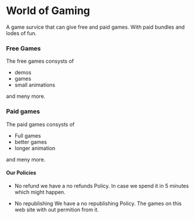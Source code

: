 # World of Gaming

A game survice that can give 
free and paid games. With paid
bundles and lodes of fun. 

### Free Games

The free games consysts of

- demos
- games
- small animations

and meny more.

### Paid games 

The paid games consysts of

- Full games
- better games
- longer animation

and meny more.

#### Our Policies

- No refund
we have a no refunds Policy. 
In case we spend it in 5 minutes
which might happen.

- No republishing
We have a no republishing Policy.
The games on this web site with 
out permition from it.
